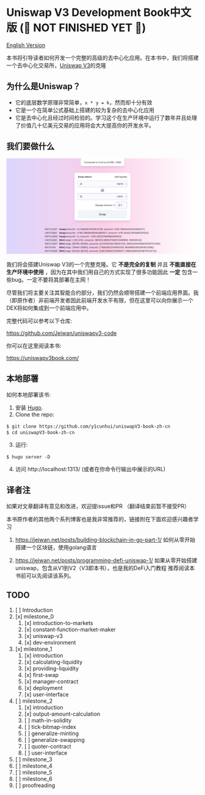 # Uniswap V3 Development Book中文版 (🚧 NOT FINISHED YET 🚧)
[English Version](https://github.com/Jeiwan/uniswapv3-book)

本书将引导读者如何开发一个完整的高级的去中心化应用。在本书中，我们将搭建一个去中心化交易所，[Uniswap V3](https://uniswap.org/)的克隆



## 为什么是Uniswap？
- 它的底层数学原理非常简单，`x * y = k`，然而却十分有效
- 它是一个在简单公式基础上搭建的较为复杂的去中心化应用
- 它是去中心化且经过时间检验的。学习这个在生产环境中运行了数年并且处理了价值几十亿美元交易的应用将会大大提高你的开发水平。


## 我们要做什么

![Front-end application screenshot](/screenshot.png)

我们将会搭建Uniswap V3的一个完整克隆。它 **不是完全的复制** 并且 **不能直接在生产环境中使用** ，因为在其中我们用自己的方式实现了很多功能因此 **一定** 包含一些bug。一定不要将其部署在主网！

尽管我们将主要关注其智能合约部分，我们仍然会顺带搭建一个前端应用界面。我（即原作者）非前端开发者因此前端开发水平有限，但在这里可以向你展示一个DEX将如何集成到一个前端应用中。



完整代码可以参考以下仓库:

https://github.com/Jeiwan/uniswapv3-code

你可以在这里阅读本书:

https://uniswapv3book.com/



## 本地部署

如何本地部署该书:
1. 安装 [Hugo](https://gohugo.io/).
2. Clone the repo:
  ```shell
  $ git clone https://github.com/y1cunhui/uniswapV3-book-zh-cn
  $ cd uniswapV3-book-zh-cn
  ```
3. 运行:
  ```shell
  $ hugo server -D
  ```
4. 访问 http://localhost:1313/ (或者在你命令行输出中展示的URL)

## 译者注
如果对文章翻译有意见和改进，欢迎提issue和PR
（翻译结束前暂不接受PR）

本书原作者的其他两个系列博客也是我非常推荐的，链接附在下面欢迎感兴趣者学习

1. https://jeiwan.net/posts/building-blockchain-in-go-part-1/
如何从零开始搭建一个区块链，使用golang语言

2. https://jeiwan.net/posts/programming-defi-uniswap-1/
如果从零开始搭建uniswap，包含从V1到V2（V3即本书），也是我的DeFi入门教程
推荐阅读本书前可以先阅读该系列。

## TODO

1. [ ] Introduction
2. [x] milestone_0
   1. [x] introduction-to-markets
   2. [x] constant-function-market-maker
   3. [x] uniswap-v3
   4. [x] dev-environment
3. [x] milestone_1
   1. [x] introduction
   2. [x] calculating-liquidity
   3. [x] providing-liquidity
   4. [x] first-swap
   5. [x] manager-contract
   6. [x] deployment
   7. [x] user-interface 
4. [ ] milestone_2
   1. [x] introduction
   2. [x] output-amount-calculation
   3. [ ] math-in-solidity
   4. [ ] tick-bitmap-index
   5. [ ] generalize-minting
   6. [ ] generalize-swapping
   7. [ ] quoter-contract
   8. [ ] user-interface
5. [ ] milestone_3
6. [ ] milestone_4
7. [ ] milestone_5
8. [ ] milestone_6
9.  [ ] proofreading
